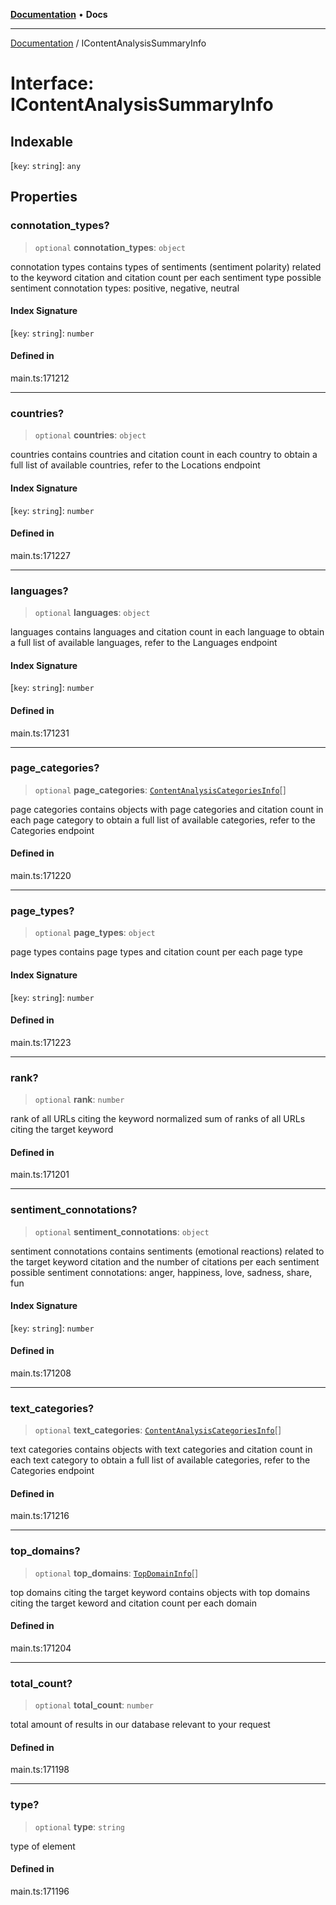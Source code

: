 [**Documentation**](../README.md) • **Docs**

***

[Documentation](../README.md) / IContentAnalysisSummaryInfo

# Interface: IContentAnalysisSummaryInfo

## Indexable

 \[`key`: `string`\]: `any`

## Properties

### connotation\_types?

> `optional` **connotation\_types**: `object`

connotation types
contains types of sentiments (sentiment polarity) related to the keyword citation and citation count per each sentiment type
possible sentiment connotation types: positive, negative, neutral

#### Index Signature

 \[`key`: `string`\]: `number`

#### Defined in

main.ts:171212

***

### countries?

> `optional` **countries**: `object`

countries
contains countries and citation count in each country
to obtain a full list of available countries, refer to the Locations endpoint

#### Index Signature

 \[`key`: `string`\]: `number`

#### Defined in

main.ts:171227

***

### languages?

> `optional` **languages**: `object`

languages
contains languages and citation count in each language
to obtain a full list of available languages, refer to the Languages endpoint

#### Index Signature

 \[`key`: `string`\]: `number`

#### Defined in

main.ts:171231

***

### page\_categories?

> `optional` **page\_categories**: [`ContentAnalysisCategoriesInfo`](../classes/ContentAnalysisCategoriesInfo.md)[]

page categories
contains objects with page categories and citation count in each page category
to obtain a full list of available categories, refer to the Categories endpoint

#### Defined in

main.ts:171220

***

### page\_types?

> `optional` **page\_types**: `object`

page types
contains page types and citation count per each page type

#### Index Signature

 \[`key`: `string`\]: `number`

#### Defined in

main.ts:171223

***

### rank?

> `optional` **rank**: `number`

rank of all URLs citing the keyword
normalized sum of ranks of all URLs citing the target keyword

#### Defined in

main.ts:171201

***

### sentiment\_connotations?

> `optional` **sentiment\_connotations**: `object`

sentiment connotations
contains sentiments (emotional reactions) related to the target keyword citation and the number of citations per each sentiment
possible sentiment connotations: anger, happiness, love, sadness, share, fun

#### Index Signature

 \[`key`: `string`\]: `number`

#### Defined in

main.ts:171208

***

### text\_categories?

> `optional` **text\_categories**: [`ContentAnalysisCategoriesInfo`](../classes/ContentAnalysisCategoriesInfo.md)[]

text categories
contains objects with text categories and citation count in each text category
to obtain a full list of available categories, refer to the Categories endpoint

#### Defined in

main.ts:171216

***

### top\_domains?

> `optional` **top\_domains**: [`TopDomainInfo`](../classes/TopDomainInfo.md)[]

top domains citing the target keyword
contains objects with top domains citing the target keword and citation count per each domain

#### Defined in

main.ts:171204

***

### total\_count?

> `optional` **total\_count**: `number`

total amount of results in our database relevant to your request

#### Defined in

main.ts:171198

***

### type?

> `optional` **type**: `string`

type of element

#### Defined in

main.ts:171196
